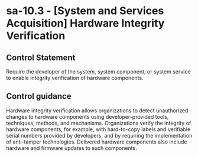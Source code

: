 # sa-10.3 - \[System and Services Acquisition\] Hardware Integrity Verification

## Control Statement

Require the developer of the system, system component, or system service to enable integrity verification of hardware components.

## Control guidance

Hardware integrity verification allows organizations to detect unauthorized changes to hardware components using developer-provided tools, techniques, methods, and mechanisms. Organizations verify the integrity of hardware components, for example, with hard-to-copy labels and verifiable serial numbers provided by developers, and by requiring the implementation of anti-tamper technologies. Delivered hardware components also include hardware and firmware updates to such components.

